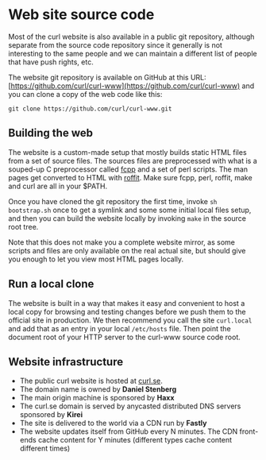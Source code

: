 # Web site source code

Most of the curl website is also available in a public git repository,
although separate from the source code repository since it generally is not
interesting to the same people and we can maintain a different list of people
that have push rights, etc.

The website git repository is available on GitHub at this URL:
[https://github.com/curl/curl-www](https://github.com/curl/curl-www) and
you can clone a copy of the web code like this:

    git clone https://github.com/curl/curl-www.git

## Building the web

The website is a custom-made setup that mostly builds static HTML files from
a set of source files. The sources files are preprocessed with what is a
souped-up C preprocessor called [fcpp](https://daniel.haxx.se/projects/fcpp/)
and a set of perl scripts. The man pages get converted to HTML with
[roffit](https://daniel.haxx.se/projects/roffit/). Make sure fcpp, perl,
roffit, make and curl are all in your $PATH.

Once you have cloned the git repository the first time, invoke `sh
bootstrap.sh` once to get a symlink and some some initial local files setup,
and then you can build the website locally by invoking `make` in the source
root tree.

Note that this does not make you a complete website mirror, as some scripts
and files are only available on the real actual site, but should give you
enough to let you view most HTML pages locally.

## Run a local clone

The website is built in a way that makes it easy and convenient to host a
local copy for browsing and testing changes before we push them to the
official site in production. We then recommend you call the site `curl.local`
and add that as an entry in your local `/etc/hosts` file. Then point the
document root of your HTTP server to the curl-www source code root.

## Website infrastructure

- The public curl website is hosted at [curl.se](https://curl.se).
- The domain name is owned by **Daniel Stenberg**
- The main origin machine is sponsored by **Haxx**
- The curl.se domain is served by anycasted distributed DNS servers sponsored
  by **Kirei**
- The site is delivered to the world via a CDN run by **Fastly**
- The website updates itself from GitHub every N minutes. The CDN front-ends
  cache content for Y minutes (different types cache content different times)
